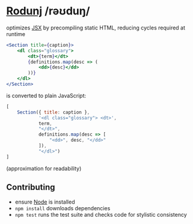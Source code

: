 [Rodunj](https://de.wikipedia.org/wiki/Rodung) /rəʊduŋ/
=======================================================

optimizes [JSX](https://facebook.github.io/jsx/) by precompiling static HTML,
reducing cycles required at runtime

```jsx
<Section title={caption}>
    <dl class="glossary">
        <dt>{term}</dt>
        {definitions.map(desc => (
            <dd>{desc}</dd>
        ))}
    </dl>
</Section>
```

is converted to plain JavaScript:

```javascript
[
    Section({ title: caption },
            '<dl class="glossary"> <dt>',
            term,
            "</dt>",
            definitions.map(desc => [
                "<dd>", desc, "</dd>"
            ]),
            "</dl>")
]
```

(approximation for readability)


Contributing
------------

* ensure [Node](http://nodejs.org) is installed
* `npm install` downloads dependencies
* `npm test` runs the test suite and checks code for stylistic consistency
